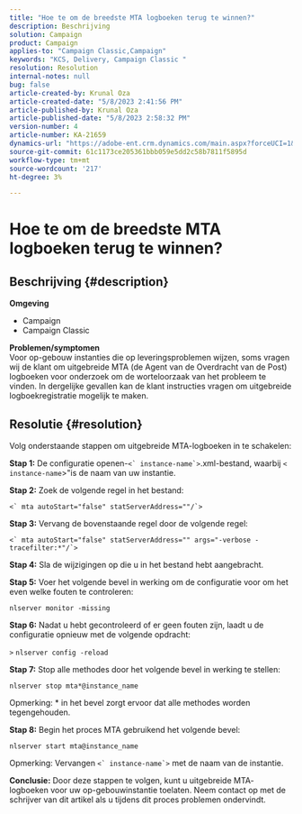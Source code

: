 ```yaml
---
title: "Hoe te om de breedste MTA logboeken terug te winnen?"
description: Beschrijving
solution: Campaign
product: Campaign
applies-to: "Campaign Classic,Campaign"
keywords: "KCS, Delivery, Campaign Classic "
resolution: Resolution
internal-notes: null
bug: false
article-created-by: Krunal Oza
article-created-date: "5/8/2023 2:41:56 PM"
article-published-by: Krunal Oza
article-published-date: "5/8/2023 2:58:32 PM"
version-number: 4
article-number: KA-21659
dynamics-url: "https://adobe-ent.crm.dynamics.com/main.aspx?forceUCI=1&pagetype=entityrecord&etn=knowledgearticle&id=96c23f76-aeed-ed11-8849-6045bd006268"
source-git-commit: 61c1173ce205361bbb059e5dd2c58b7811f5895d
workflow-type: tm+mt
source-wordcount: '217'
ht-degree: 3%

---
```


# Hoe te om de breedste MTA logboeken terug te winnen?

## Beschrijving {#description}

<b>Omgeving</b>
- Campaign
- Campaign Classic



<b>Problemen/symptomen</b><br>Voor op-gebouw instanties die op leveringsproblemen wijzen, soms vragen wij de klant om uitgebreide MTA (de Agent van de Overdracht van de Post) logboeken voor onderzoek om de worteloorzaak van het probleem te vinden. In dergelijke gevallen kan de klant instructies vragen om uitgebreide logboekregistratie mogelijk te maken.
 

## Resolutie {#resolution}


Volg onderstaande stappen om uitgebreide MTA-logboeken in te schakelen:

<b>Stap 1:</b>
De configuratie openen-``<` instance-name`>``.xml-bestand, waarbij `<` `instance-name`>&quot;is de naam van uw instantie.

<b>Stap 2:</b>
Zoek de volgende regel in het bestand:

``<` mta autoStart="false" statServerAddress=""/`>``

<b>Stap 3:</b>
Vervang de bovenstaande regel door de volgende regel:

``<` mta autoStart="false" statServerAddress="" args="-verbose -tracefilter:*"/`>``

<b>Stap 4:</b>
Sla de wijzigingen op die u in het bestand hebt aangebracht.

<b>Stap 5:</b>
Voer het volgende bevel in werking om de configuratie voor om het even welke fouten te controleren:

`nlserver monitor -missing`

<b>Stap 6:</b>
Nadat u hebt gecontroleerd of er geen fouten zijn, laadt u de configuratie opnieuw met de volgende opdracht:

`>` `nlserver config -reload`

<b>Stap 7:</b>
Stop alle methodes door het volgende bevel in werking te stellen:

`nlserver stop mta*@instance_name`

Opmerking: \* in het bevel zorgt ervoor dat alle methodes worden tegengehouden.

<b>Stap 8:</b>
Begin het proces MTA gebruikend het volgende bevel:

`nlserver start mta@instance_name`

Opmerking: Vervangen ``<` instance-name`>`` met de naam van de instantie.

<b>Conclusie:</b>
Door deze stappen te volgen, kunt u uitgebreide MTA- logboeken voor uw op-gebouwinstantie toelaten. Neem contact op met de schrijver van dit artikel als u tijdens dit proces problemen ondervindt.
